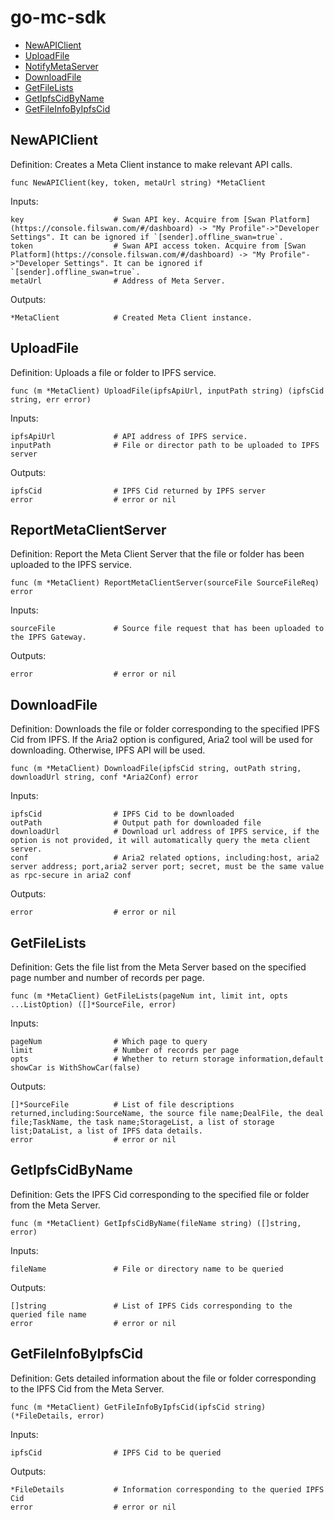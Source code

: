 # go-mc-sdk

* [NewAPIClient](#NewAPIClient)
* [UploadFile](#UploadFile)
* [NotifyMetaServer](#NotifyMetaServer)
* [DownloadFile](#DownloadFile)
* [GetFileLists](#GetFileLists)
* [GetIpfsCidByName](#GetIpfsCidByName)
* [GetFileInfoByIpfsCid](#GetFileInfoByIpfsCid)

## NewAPIClient

Definition:
Creates a Meta Client instance to make relevant API calls.

```shell
func NewAPIClient(key, token, metaUrl string) *MetaClient
```

Inputs:

```shell
key                    # Swan API key. Acquire from [Swan Platform](https://console.filswan.com/#/dashboard) -> "My Profile"->"Developer Settings". It can be ignored if `[sender].offline_swan=true`.
token                  # Swan API access token. Acquire from [Swan Platform](https://console.filswan.com/#/dashboard) -> "My Profile"->"Developer Settings". It can be ignored if `[sender].offline_swan=true`.
metaUrl                # Address of Meta Server.
```


Outputs:

```shell
*MetaClient            # Created Meta Client instance.
```

## UploadFile

Definition:
Uploads a file or folder to IPFS service.

```shell
func (m *MetaClient) UploadFile(ipfsApiUrl, inputPath string) (ipfsCid string, err error) 
```

Inputs:

```shell
ipfsApiUrl             # API address of IPFS service.
inputPath              # File or director path to be uploaded to IPFS server
```

Outputs:

```shell
ipfsCid                # IPFS Cid returned by IPFS server
error                  # error or nil
```

## ReportMetaClientServer

Definition:
Report the Meta Client Server that the file or folder has been uploaded to the IPFS service.

```shell
func (m *MetaClient) ReportMetaClientServer(sourceFile SourceFileReq) error 
```

Inputs:

```shell
sourceFile             # Source file request that has been uploaded to the IPFS Gateway.
```

Outputs:

```shell
error                  # error or nil
```


## DownloadFile

Definition:
Downloads the file or folder corresponding to the specified IPFS Cid from IPFS. If the Aria2 option is configured, Aria2 tool will be used for downloading. Otherwise, IPFS API will be used.

```shell
func (m *MetaClient) DownloadFile(ipfsCid string, outPath string, downloadUrl string, conf *Aria2Conf) error
```

Inputs:

```shell
ipfsCid                # IPFS Cid to be downloaded
outPath                # Output path for downloaded file
downloadUrl            # Download url address of IPFS service, if the option is not provided, it will automatically query the meta client server.
conf                   # Aria2 related options, including:host, aria2 server address; port,aria2 server port; secret, must be the same value as rpc-secure in aria2 conf
```

Outputs:

```shell
error                  # error or nil
```


## GetFileLists

Definition:
Gets the file list from the Meta Server based on the specified page number and number of records per page.

```shell
func (m *MetaClient) GetFileLists(pageNum int, limit int, opts ...ListOption) ([]*SourceFile, error)
```

Inputs:

```shell
pageNum                # Which page to query
limit                  # Number of records per page
opts                   # Whether to return storage information,default showCar is WithShowCar(false)
```

Outputs:

```shell
[]*SourceFile          # List of file descriptions returned,including:SourceName, the source file name;DealFile, the deal file;TaskName, the task name;StorageList, a list of storage list;DataList, a list of IPFS data details.
error                  # error or nil
```


## GetIpfsCidByName

Definition:
Gets the IPFS Cid corresponding to the specified file or folder from the Meta Server.

```shell
func (m *MetaClient) GetIpfsCidByName(fileName string) ([]string, error) 
```

Inputs:

```shell
fileName               # File or directory name to be queried
```

Outputs:

```shell
[]string               # List of IPFS Cids corresponding to the queried file name
error                  # error or nil
```


## GetFileInfoByIpfsCid

Definition:
Gets detailed information about the file or folder corresponding to the IPFS Cid from the Meta Server.

```shell
func (m *MetaClient) GetFileInfoByIpfsCid(ipfsCid string) (*FileDetails, error)
```

Inputs:

```shell
ipfsCid                # IPFS Cid to be queried
```

Outputs:

```shell
*FileDetails           # Information corresponding to the queried IPFS Cid
error                  # error or nil
```
